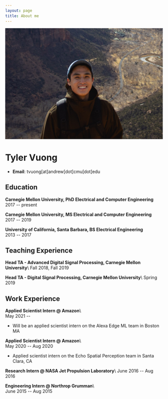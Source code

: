 ```yaml
---
layout: page
title: About me
---
```


![Me](/assets/img/utah_me.JPG)
<!-- The (first) h1 will be used as the <title> of the HTML page -->
# Tyler Vuong

<!-- The unordered list immediately after the h1 will be formatted on a single
line. It is intended to be used for contact details -->
- **Email**: tvuong[at]andrew[dot]cmu[dot]edu

## Education

  **Carnegie Mellon University, PhD Electrical and Computer Engineering**\
 <span>2017 -- present</span>

  **Carnegie Mellon University, MS Electrical and Computer Engineering**\
 <span>2017 -- 2019</span>

  **University of California, Santa Barbara, BS Electrical Engineering**\
 <span>2013 -- 2017</span>

## Teaching Experience

<!-- You have to wrap the "left" and "right" half of these headings in spans by
hand -->
 **Head TA - Advanced Digital Signal Processing, Carnegie Mellon University**\ 
 <span>Fall 2018, Fall 2019 </span>
 
 **Head TA - Digital Signal Processing, Carnegie Mellon University**\ 
 <span>Spring 2019 </span>

## Work Experience

<!-- You have to wrap the "left" and "right" half of these headings in spans by
hand -->
**Applied Scientist Intern @ Amazon**\  
<span>May 2021 -- </span>

- Will be an applied scientist intern on the Alexa Edge ML team in Boston MA

 **Applied Scientist Intern @ Amazon**\  
 <span>May 2020 -- Aug 2020</span>
- Applied scientist intern on the Echo Spatial Perception team in Santa Clara, CA

**Research Intern @ NASA Jet Propulsion Laboratory**\ 
<span>June 2016 -- Aug 2016</span>

**Engineering Intern @ Northrop Grumman**\  
<span>June 2015 -- Aug 2015</span>


